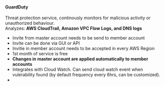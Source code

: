 #### GuardDuty

Threat protection service, continously monitors for malicious activity or unauthorized behaviour. <br>
Analyzes: **AWS CloudTrail, Amazon VPC Flow Logs, and DNS logs**

* Invite from master account needs to be send to member account
* Invite can be done via GUI or API
* Invitie in member account needs to be accepted in every AWS Region
* 1st month of service is free 
* **Changes in master account are applied automatically to member accounts**
* Integrates with Cloud Watch. Can send cloud watch event when vulerability found (by default frequency every 6hrs, can be customized).
* 
